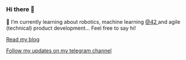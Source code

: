 ### Hi there 👋

🌱 I’m currently learning about robotics, machine learning <a href="https://github.com/Zikt/42_21_school/" target="_blank"> @42 </a>
and agile (technical) product development... Feel free to say hi!

<a href="http://zikt.github.io/" target="_blank"> Read my blog </a>

<a href="https://t.me/Letsfuture" target="_blank"> Follow my updates on my telegram channel </a>

<!--
**Zikt/Zikt** is a ✨ _special_ ✨ repository because its `README.md` (this file) appears on your GitHub profile.

Here are some ideas to get you started:

- 🔭 I’m currently working on ...
- 🌱 I’m currently learning ...
- 👯 I’m looking to collaborate on ...
- 🤔 I’m looking for help with ...
- 💬 Ask me about ...
- 📫 How to reach me: ...
- 😄 Pronouns: ...
- ⚡ Fun fact: ...
-->
